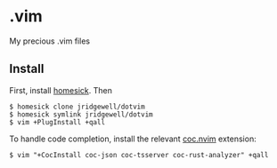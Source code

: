 .vim
====

My precious .vim files

## Install
First, install [homesick](https://github.com/technicalpickles/homesick). Then 

    $ homesick clone jridgewell/dotvim
    $ homesick symlink jridgewell/dotvim
    $ vim +PlugInstall +qall

To handle code completion, install the relevant [coc.nvim](https://github.com/neoclide/coc.nvim) extension:

    $ vim "+CocInstall coc-json coc-tsserver coc-rust-analyzer" +qall
